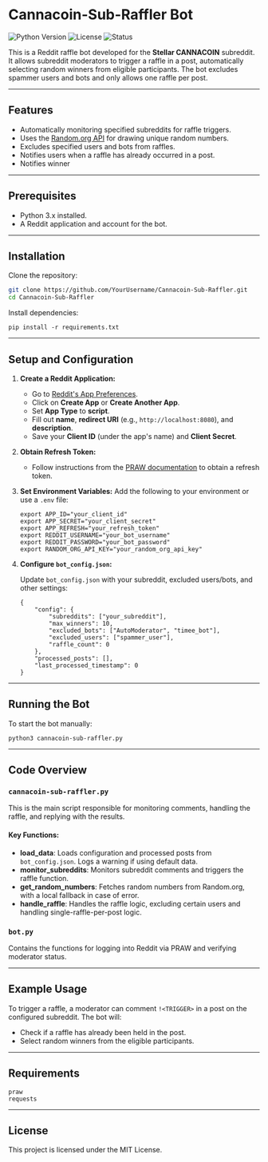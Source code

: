 # Cannacoin-Sub-Raffler Bot

![Python Version](https://img.shields.io/badge/Python-3.x-blue.svg)
![License](https://img.shields.io/badge/license-MIT-green.svg)
![Status](https://img.shields.io/badge/status-active-brightgreen.svg)

This is a Reddit raffle bot developed for the **Stellar CANNACOIN** subreddit. It allows subreddit moderators to trigger a raffle in a post, automatically selecting random winners from eligible participants. The bot excludes spammer users and bots and only allows one raffle per post.

---

## Features

- Automatically monitoring specified subreddits for raffle triggers.
- Uses the [Random.org API](https://random.org) for drawing unique random numbers.
- Excludes specified users and bots from raffles.
- Notifies users when a raffle has already occurred in a post.
- Notifies winner

---

## Prerequisites

- Python 3.x installed.
- A Reddit application and account for the bot.

---

## Installation

Clone the repository:
```bash
git clone https://github.com/YourUsername/Cannacoin-Sub-Raffler.git
cd Cannacoin-Sub-Raffler
```

Install dependencies:

```
pip install -r requirements.txt
```

------

## Setup and Configuration

1. **Create a Reddit Application:**

   - Go to [Reddit's App Preferences](https://www.reddit.com/prefs/apps).
   - Click on **Create App** or **Create Another App**.
   - Set **App Type** to **script**.
   - Fill out **name**, **redirect URI** (e.g., `http://localhost:8080`), and **description**.
   - Save your **Client ID** (under the app's name) and **Client Secret**.

2. **Obtain Refresh Token:**

   - Follow instructions from the [PRAW documentation](https://praw.readthedocs.io/) to obtain a refresh token.

3. **Set Environment Variables:** Add the following to your environment or use a `.env` file:

   ```
   export APP_ID="your_client_id"
   export APP_SECRET="your_client_secret"
   export APP_REFRESH="your_refresh_token"
   export REDDIT_USERNAME="your_bot_username"
   export REDDIT_PASSWORD="your_bot_password"
   export RANDOM_ORG_API_KEY="your_random_org_api_key"
   ```

4. **Configure `bot_config.json`:**

   Update `bot_config.json` with your subreddit, excluded users/bots, and other settings:

   ```
   {
       "config": {
           "subreddits": ["your_subreddit"],
           "max_winners": 10,
           "excluded_bots": ["AutoModerator", "timee_bot"],
           "excluded_users": ["spammer_user"],
           "raffle_count": 0
       },
       "processed_posts": [],
       "last_processed_timestamp": 0
   }
   ```

------

## Running the Bot

To start the bot manually:

```
python3 cannacoin-sub-raffler.py
```

------

## Code Overview

### `cannacoin-sub-raffler.py`

This is the main script responsible for monitoring comments, handling the raffle, and replying with the results.

#### Key Functions:

- **load_data**: Loads configuration and processed posts from `bot_config.json`. Logs a warning if using default data.
- **monitor_subreddits**: Monitors subreddit comments and triggers the raffle function.
- **get_random_numbers**: Fetches random numbers from Random.org, with a local fallback in case of error.
- **handle_raffle**: Handles the raffle logic, excluding certain users and handling single-raffle-per-post logic.

### `bot.py`

Contains the functions for logging into Reddit via PRAW and verifying moderator status.

------

## Example Usage

To trigger a raffle, a moderator can comment `!<TRIGGER>` in a post on the configured subreddit. The bot will:

- Check if a raffle has already been held in the post.
- Select random winners from the eligible participants.

------

## Requirements

```
praw
requests
```

------

## License

This project is licensed under the MIT License.
